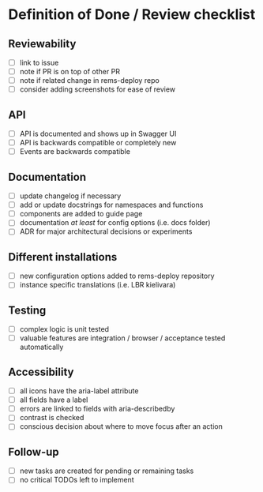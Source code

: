 # Definition of Done / Review checklist

## Reviewability
- [ ] link to issue
- [ ] note if PR is on top of other PR
- [ ] note if related change in rems-deploy repo
- [ ] consider adding screenshots for ease of review

## API
- [ ] API is documented and shows up in Swagger UI
- [ ] API is backwards compatible or completely new
- [ ] Events are backwards compatible

## Documentation
- [ ] update changelog if necessary
- [ ] add or update docstrings for namespaces and functions
- [ ] components are added to guide page
- [ ] documentation _at least_ for config options (i.e. docs folder)
- [ ] ADR for major architectural decisions or experiments

## Different installations
- [ ] new configuration options added to rems-deploy repository
- [ ] instance specific translations (i.e. LBR kielivara)

## Testing
- [ ] complex logic is unit tested
- [ ] valuable features are integration / browser / acceptance tested automatically

## Accessibility
- [ ] all icons have the aria-label attribute
- [ ] all fields have a label
- [ ] errors are linked to fields with aria-describedby
- [ ] contrast is checked
- [ ] conscious decision about where to move focus after an action

## Follow-up
- [ ] new tasks are created for pending or remaining tasks
- [ ] no critical TODOs left to implement
